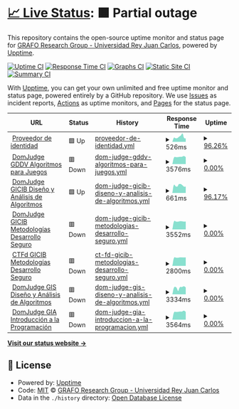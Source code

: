 # [📈 Live Status](https://monitoring.numa.host): <!--live status--> **🟧 Partial outage**

This repository contains the open-source uptime monitor and status page for [GRAFO Research Group - Universidad Rey Juan Carlos](https://grafo.etsii.urjc.es), powered by [Upptime](https://github.com/upptime/upptime).

[![Uptime CI](https://github.com/GRAFO-URJC/monitoring/workflows/Uptime%20CI/badge.svg)](https://github.com/GRAFO-URJC/monitoring/actions?query=workflow%3A%22Uptime+CI%22)
[![Response Time CI](https://github.com/GRAFO-URJC/monitoring/workflows/Response%20Time%20CI/badge.svg)](https://github.com/GRAFO-URJC/monitoring/actions?query=workflow%3A%22Response+Time+CI%22)
[![Graphs CI](https://github.com/GRAFO-URJC/monitoring/workflows/Graphs%20CI/badge.svg)](https://github.com/GRAFO-URJC/monitoring/actions?query=workflow%3A%22Graphs+CI%22)
[![Static Site CI](https://github.com/GRAFO-URJC/monitoring/workflows/Static%20Site%20CI/badge.svg)](https://github.com/GRAFO-URJC/monitoring/actions?query=workflow%3A%22Static+Site+CI%22)
[![Summary CI](https://github.com/GRAFO-URJC/monitoring/workflows/Summary%20CI/badge.svg)](https://github.com/GRAFO-URJC/monitoring/actions?query=workflow%3A%22Summary+CI%22)

With [Upptime](https://upptime.js.org), you can get your own unlimited and free uptime monitor and status page, powered entirely by a GitHub repository. We use [Issues](https://github.com/GRAFO-URJC/monitoring/issues) as incident reports, [Actions](https://github.com/GRAFO-URJC/monitoring/actions) as uptime monitors, and [Pages](https://monitoring.numa.host) for the status page.

<!--start: status pages-->
<!-- This summary is generated by Upptime (https://github.com/upptime/upptime) -->
<!-- Do not edit this manually, your changes will be overwritten -->
<!-- prettier-ignore -->
| URL | Status | History | Response Time | Uptime |
| --- | ------ | ------- | ------------- | ------ |
| <img alt="" src="https://icons.duckduckgo.com/ip3/idp.numa.host.ico" height="13"> [Proveedor de identidad](https://idp.numa.host) | 🟩 Up | [proveedor-de-identidad.yml](https://github.com/GRAFO-URJC/monitoring/commits/HEAD/history/proveedor-de-identidad.yml) | <details><summary><img alt="Response time graph" src="./graphs/proveedor-de-identidad/response-time-week.png" height="20"> 526ms</summary><br><a href="https://monitoring.numa.host/history/proveedor-de-identidad"><img alt="Response time 528" src="https://img.shields.io/endpoint?url=https%3A%2F%2Fraw.githubusercontent.com%2FGRAFO-URJC%2Fmonitoring%2FHEAD%2Fapi%2Fproveedor-de-identidad%2Fresponse-time.json"></a><br><a href="https://monitoring.numa.host/history/proveedor-de-identidad"><img alt="24-hour response time 393" src="https://img.shields.io/endpoint?url=https%3A%2F%2Fraw.githubusercontent.com%2FGRAFO-URJC%2Fmonitoring%2FHEAD%2Fapi%2Fproveedor-de-identidad%2Fresponse-time-day.json"></a><br><a href="https://monitoring.numa.host/history/proveedor-de-identidad"><img alt="7-day response time 526" src="https://img.shields.io/endpoint?url=https%3A%2F%2Fraw.githubusercontent.com%2FGRAFO-URJC%2Fmonitoring%2FHEAD%2Fapi%2Fproveedor-de-identidad%2Fresponse-time-week.json"></a><br><a href="https://monitoring.numa.host/history/proveedor-de-identidad"><img alt="30-day response time 497" src="https://img.shields.io/endpoint?url=https%3A%2F%2Fraw.githubusercontent.com%2FGRAFO-URJC%2Fmonitoring%2FHEAD%2Fapi%2Fproveedor-de-identidad%2Fresponse-time-month.json"></a><br><a href="https://monitoring.numa.host/history/proveedor-de-identidad"><img alt="1-year response time 528" src="https://img.shields.io/endpoint?url=https%3A%2F%2Fraw.githubusercontent.com%2FGRAFO-URJC%2Fmonitoring%2FHEAD%2Fapi%2Fproveedor-de-identidad%2Fresponse-time-year.json"></a></details> | <details><summary><a href="https://monitoring.numa.host/history/proveedor-de-identidad">96.26%</a></summary><a href="https://monitoring.numa.host/history/proveedor-de-identidad"><img alt="All-time uptime 96.11%" src="https://img.shields.io/endpoint?url=https%3A%2F%2Fraw.githubusercontent.com%2FGRAFO-URJC%2Fmonitoring%2FHEAD%2Fapi%2Fproveedor-de-identidad%2Fuptime.json"></a><br><a href="https://monitoring.numa.host/history/proveedor-de-identidad"><img alt="24-hour uptime 73.84%" src="https://img.shields.io/endpoint?url=https%3A%2F%2Fraw.githubusercontent.com%2FGRAFO-URJC%2Fmonitoring%2FHEAD%2Fapi%2Fproveedor-de-identidad%2Fuptime-day.json"></a><br><a href="https://monitoring.numa.host/history/proveedor-de-identidad"><img alt="7-day uptime 96.26%" src="https://img.shields.io/endpoint?url=https%3A%2F%2Fraw.githubusercontent.com%2FGRAFO-URJC%2Fmonitoring%2FHEAD%2Fapi%2Fproveedor-de-identidad%2Fuptime-week.json"></a><br><a href="https://monitoring.numa.host/history/proveedor-de-identidad"><img alt="30-day uptime 98.70%" src="https://img.shields.io/endpoint?url=https%3A%2F%2Fraw.githubusercontent.com%2FGRAFO-URJC%2Fmonitoring%2FHEAD%2Fapi%2Fproveedor-de-identidad%2Fuptime-month.json"></a><br><a href="https://monitoring.numa.host/history/proveedor-de-identidad"><img alt="1-year uptime 96.11%" src="https://img.shields.io/endpoint?url=https%3A%2F%2Fraw.githubusercontent.com%2FGRAFO-URJC%2Fmonitoring%2FHEAD%2Fapi%2Fproveedor-de-identidad%2Fuptime-year.json"></a></details>
| <img alt="" src="https://icons.duckduckgo.com/ip3/aj-gddv.numa.host.ico" height="13"> [DomJudge GDDV Algoritmos para Juegos](https://aj-gddv.numa.host) | 🟥 Down | [dom-judge-gddv-algoritmos-para-juegos.yml](https://github.com/GRAFO-URJC/monitoring/commits/HEAD/history/dom-judge-gddv-algoritmos-para-juegos.yml) | <details><summary><img alt="Response time graph" src="./graphs/dom-judge-gddv-algoritmos-para-juegos/response-time-week.png" height="20"> 3576ms</summary><br><a href="https://monitoring.numa.host/history/dom-judge-gddv-algoritmos-para-juegos"><img alt="Response time 2015" src="https://img.shields.io/endpoint?url=https%3A%2F%2Fraw.githubusercontent.com%2FGRAFO-URJC%2Fmonitoring%2FHEAD%2Fapi%2Fdom-judge-gddv-algoritmos-para-juegos%2Fresponse-time.json"></a><br><a href="https://monitoring.numa.host/history/dom-judge-gddv-algoritmos-para-juegos"><img alt="24-hour response time 3443" src="https://img.shields.io/endpoint?url=https%3A%2F%2Fraw.githubusercontent.com%2FGRAFO-URJC%2Fmonitoring%2FHEAD%2Fapi%2Fdom-judge-gddv-algoritmos-para-juegos%2Fresponse-time-day.json"></a><br><a href="https://monitoring.numa.host/history/dom-judge-gddv-algoritmos-para-juegos"><img alt="7-day response time 3576" src="https://img.shields.io/endpoint?url=https%3A%2F%2Fraw.githubusercontent.com%2FGRAFO-URJC%2Fmonitoring%2FHEAD%2Fapi%2Fdom-judge-gddv-algoritmos-para-juegos%2Fresponse-time-week.json"></a><br><a href="https://monitoring.numa.host/history/dom-judge-gddv-algoritmos-para-juegos"><img alt="30-day response time 3941" src="https://img.shields.io/endpoint?url=https%3A%2F%2Fraw.githubusercontent.com%2FGRAFO-URJC%2Fmonitoring%2FHEAD%2Fapi%2Fdom-judge-gddv-algoritmos-para-juegos%2Fresponse-time-month.json"></a><br><a href="https://monitoring.numa.host/history/dom-judge-gddv-algoritmos-para-juegos"><img alt="1-year response time 2015" src="https://img.shields.io/endpoint?url=https%3A%2F%2Fraw.githubusercontent.com%2FGRAFO-URJC%2Fmonitoring%2FHEAD%2Fapi%2Fdom-judge-gddv-algoritmos-para-juegos%2Fresponse-time-year.json"></a></details> | <details><summary><a href="https://monitoring.numa.host/history/dom-judge-gddv-algoritmos-para-juegos">0.00%</a></summary><a href="https://monitoring.numa.host/history/dom-judge-gddv-algoritmos-para-juegos"><img alt="All-time uptime 61.31%" src="https://img.shields.io/endpoint?url=https%3A%2F%2Fraw.githubusercontent.com%2FGRAFO-URJC%2Fmonitoring%2FHEAD%2Fapi%2Fdom-judge-gddv-algoritmos-para-juegos%2Fuptime.json"></a><br><a href="https://monitoring.numa.host/history/dom-judge-gddv-algoritmos-para-juegos"><img alt="24-hour uptime 0.00%" src="https://img.shields.io/endpoint?url=https%3A%2F%2Fraw.githubusercontent.com%2FGRAFO-URJC%2Fmonitoring%2FHEAD%2Fapi%2Fdom-judge-gddv-algoritmos-para-juegos%2Fuptime-day.json"></a><br><a href="https://monitoring.numa.host/history/dom-judge-gddv-algoritmos-para-juegos"><img alt="7-day uptime 0.00%" src="https://img.shields.io/endpoint?url=https%3A%2F%2Fraw.githubusercontent.com%2FGRAFO-URJC%2Fmonitoring%2FHEAD%2Fapi%2Fdom-judge-gddv-algoritmos-para-juegos%2Fuptime-week.json"></a><br><a href="https://monitoring.numa.host/history/dom-judge-gddv-algoritmos-para-juegos"><img alt="30-day uptime 2.38%" src="https://img.shields.io/endpoint?url=https%3A%2F%2Fraw.githubusercontent.com%2FGRAFO-URJC%2Fmonitoring%2FHEAD%2Fapi%2Fdom-judge-gddv-algoritmos-para-juegos%2Fuptime-month.json"></a><br><a href="https://monitoring.numa.host/history/dom-judge-gddv-algoritmos-para-juegos"><img alt="1-year uptime 61.31%" src="https://img.shields.io/endpoint?url=https%3A%2F%2Fraw.githubusercontent.com%2FGRAFO-URJC%2Fmonitoring%2FHEAD%2Fapi%2Fdom-judge-gddv-algoritmos-para-juegos%2Fuptime-year.json"></a></details>
| <img alt="" src="https://icons.duckduckgo.com/ip3/daa-gicib.numa.host.ico" height="13"> [DomJudge GICIB Diseño y Análisis de Algoritmos](https://daa-gicib.numa.host) | 🟩 Up | [dom-judge-gicib-diseno-y-analisis-de-algoritmos.yml](https://github.com/GRAFO-URJC/monitoring/commits/HEAD/history/dom-judge-gicib-diseno-y-analisis-de-algoritmos.yml) | <details><summary><img alt="Response time graph" src="./graphs/dom-judge-gicib-diseno-y-analisis-de-algoritmos/response-time-week.png" height="20"> 661ms</summary><br><a href="https://monitoring.numa.host/history/dom-judge-gicib-diseno-y-analisis-de-algoritmos"><img alt="Response time 1699" src="https://img.shields.io/endpoint?url=https%3A%2F%2Fraw.githubusercontent.com%2FGRAFO-URJC%2Fmonitoring%2FHEAD%2Fapi%2Fdom-judge-gicib-diseno-y-analisis-de-algoritmos%2Fresponse-time.json"></a><br><a href="https://monitoring.numa.host/history/dom-judge-gicib-diseno-y-analisis-de-algoritmos"><img alt="24-hour response time 562" src="https://img.shields.io/endpoint?url=https%3A%2F%2Fraw.githubusercontent.com%2FGRAFO-URJC%2Fmonitoring%2FHEAD%2Fapi%2Fdom-judge-gicib-diseno-y-analisis-de-algoritmos%2Fresponse-time-day.json"></a><br><a href="https://monitoring.numa.host/history/dom-judge-gicib-diseno-y-analisis-de-algoritmos"><img alt="7-day response time 661" src="https://img.shields.io/endpoint?url=https%3A%2F%2Fraw.githubusercontent.com%2FGRAFO-URJC%2Fmonitoring%2FHEAD%2Fapi%2Fdom-judge-gicib-diseno-y-analisis-de-algoritmos%2Fresponse-time-week.json"></a><br><a href="https://monitoring.numa.host/history/dom-judge-gicib-diseno-y-analisis-de-algoritmos"><img alt="30-day response time 788" src="https://img.shields.io/endpoint?url=https%3A%2F%2Fraw.githubusercontent.com%2FGRAFO-URJC%2Fmonitoring%2FHEAD%2Fapi%2Fdom-judge-gicib-diseno-y-analisis-de-algoritmos%2Fresponse-time-month.json"></a><br><a href="https://monitoring.numa.host/history/dom-judge-gicib-diseno-y-analisis-de-algoritmos"><img alt="1-year response time 1699" src="https://img.shields.io/endpoint?url=https%3A%2F%2Fraw.githubusercontent.com%2FGRAFO-URJC%2Fmonitoring%2FHEAD%2Fapi%2Fdom-judge-gicib-diseno-y-analisis-de-algoritmos%2Fresponse-time-year.json"></a></details> | <details><summary><a href="https://monitoring.numa.host/history/dom-judge-gicib-diseno-y-analisis-de-algoritmos">96.17%</a></summary><a href="https://monitoring.numa.host/history/dom-judge-gicib-diseno-y-analisis-de-algoritmos"><img alt="All-time uptime 74.30%" src="https://img.shields.io/endpoint?url=https%3A%2F%2Fraw.githubusercontent.com%2FGRAFO-URJC%2Fmonitoring%2FHEAD%2Fapi%2Fdom-judge-gicib-diseno-y-analisis-de-algoritmos%2Fuptime.json"></a><br><a href="https://monitoring.numa.host/history/dom-judge-gicib-diseno-y-analisis-de-algoritmos"><img alt="24-hour uptime 73.20%" src="https://img.shields.io/endpoint?url=https%3A%2F%2Fraw.githubusercontent.com%2FGRAFO-URJC%2Fmonitoring%2FHEAD%2Fapi%2Fdom-judge-gicib-diseno-y-analisis-de-algoritmos%2Fuptime-day.json"></a><br><a href="https://monitoring.numa.host/history/dom-judge-gicib-diseno-y-analisis-de-algoritmos"><img alt="7-day uptime 96.17%" src="https://img.shields.io/endpoint?url=https%3A%2F%2Fraw.githubusercontent.com%2FGRAFO-URJC%2Fmonitoring%2FHEAD%2Fapi%2Fdom-judge-gicib-diseno-y-analisis-de-algoritmos%2Fuptime-week.json"></a><br><a href="https://monitoring.numa.host/history/dom-judge-gicib-diseno-y-analisis-de-algoritmos"><img alt="30-day uptime 96.42%" src="https://img.shields.io/endpoint?url=https%3A%2F%2Fraw.githubusercontent.com%2FGRAFO-URJC%2Fmonitoring%2FHEAD%2Fapi%2Fdom-judge-gicib-diseno-y-analisis-de-algoritmos%2Fuptime-month.json"></a><br><a href="https://monitoring.numa.host/history/dom-judge-gicib-diseno-y-analisis-de-algoritmos"><img alt="1-year uptime 74.30%" src="https://img.shields.io/endpoint?url=https%3A%2F%2Fraw.githubusercontent.com%2FGRAFO-URJC%2Fmonitoring%2FHEAD%2Fapi%2Fdom-judge-gicib-diseno-y-analisis-de-algoritmos%2Fuptime-year.json"></a></details>
| <img alt="" src="https://icons.duckduckgo.com/ip3/mds-gcib.numa.host.ico" height="13"> [DomJudge GICIB Metodologías Desarrollo Seguro](https://mds-gcib.numa.host) | 🟥 Down | [dom-judge-gicib-metodologias-desarrollo-seguro.yml](https://github.com/GRAFO-URJC/monitoring/commits/HEAD/history/dom-judge-gicib-metodologias-desarrollo-seguro.yml) | <details><summary><img alt="Response time graph" src="./graphs/dom-judge-gicib-metodologias-desarrollo-seguro/response-time-week.png" height="20"> 3552ms</summary><br><a href="https://monitoring.numa.host/history/dom-judge-gicib-metodologias-desarrollo-seguro"><img alt="Response time 2350" src="https://img.shields.io/endpoint?url=https%3A%2F%2Fraw.githubusercontent.com%2FGRAFO-URJC%2Fmonitoring%2FHEAD%2Fapi%2Fdom-judge-gicib-metodologias-desarrollo-seguro%2Fresponse-time.json"></a><br><a href="https://monitoring.numa.host/history/dom-judge-gicib-metodologias-desarrollo-seguro"><img alt="24-hour response time 3493" src="https://img.shields.io/endpoint?url=https%3A%2F%2Fraw.githubusercontent.com%2FGRAFO-URJC%2Fmonitoring%2FHEAD%2Fapi%2Fdom-judge-gicib-metodologias-desarrollo-seguro%2Fresponse-time-day.json"></a><br><a href="https://monitoring.numa.host/history/dom-judge-gicib-metodologias-desarrollo-seguro"><img alt="7-day response time 3552" src="https://img.shields.io/endpoint?url=https%3A%2F%2Fraw.githubusercontent.com%2FGRAFO-URJC%2Fmonitoring%2FHEAD%2Fapi%2Fdom-judge-gicib-metodologias-desarrollo-seguro%2Fresponse-time-week.json"></a><br><a href="https://monitoring.numa.host/history/dom-judge-gicib-metodologias-desarrollo-seguro"><img alt="30-day response time 3540" src="https://img.shields.io/endpoint?url=https%3A%2F%2Fraw.githubusercontent.com%2FGRAFO-URJC%2Fmonitoring%2FHEAD%2Fapi%2Fdom-judge-gicib-metodologias-desarrollo-seguro%2Fresponse-time-month.json"></a><br><a href="https://monitoring.numa.host/history/dom-judge-gicib-metodologias-desarrollo-seguro"><img alt="1-year response time 2350" src="https://img.shields.io/endpoint?url=https%3A%2F%2Fraw.githubusercontent.com%2FGRAFO-URJC%2Fmonitoring%2FHEAD%2Fapi%2Fdom-judge-gicib-metodologias-desarrollo-seguro%2Fresponse-time-year.json"></a></details> | <details><summary><a href="https://monitoring.numa.host/history/dom-judge-gicib-metodologias-desarrollo-seguro">0.00%</a></summary><a href="https://monitoring.numa.host/history/dom-judge-gicib-metodologias-desarrollo-seguro"><img alt="All-time uptime 44.54%" src="https://img.shields.io/endpoint?url=https%3A%2F%2Fraw.githubusercontent.com%2FGRAFO-URJC%2Fmonitoring%2FHEAD%2Fapi%2Fdom-judge-gicib-metodologias-desarrollo-seguro%2Fuptime.json"></a><br><a href="https://monitoring.numa.host/history/dom-judge-gicib-metodologias-desarrollo-seguro"><img alt="24-hour uptime 0.00%" src="https://img.shields.io/endpoint?url=https%3A%2F%2Fraw.githubusercontent.com%2FGRAFO-URJC%2Fmonitoring%2FHEAD%2Fapi%2Fdom-judge-gicib-metodologias-desarrollo-seguro%2Fuptime-day.json"></a><br><a href="https://monitoring.numa.host/history/dom-judge-gicib-metodologias-desarrollo-seguro"><img alt="7-day uptime 0.00%" src="https://img.shields.io/endpoint?url=https%3A%2F%2Fraw.githubusercontent.com%2FGRAFO-URJC%2Fmonitoring%2FHEAD%2Fapi%2Fdom-judge-gicib-metodologias-desarrollo-seguro%2Fuptime-week.json"></a><br><a href="https://monitoring.numa.host/history/dom-judge-gicib-metodologias-desarrollo-seguro"><img alt="30-day uptime 0.00%" src="https://img.shields.io/endpoint?url=https%3A%2F%2Fraw.githubusercontent.com%2FGRAFO-URJC%2Fmonitoring%2FHEAD%2Fapi%2Fdom-judge-gicib-metodologias-desarrollo-seguro%2Fuptime-month.json"></a><br><a href="https://monitoring.numa.host/history/dom-judge-gicib-metodologias-desarrollo-seguro"><img alt="1-year uptime 44.54%" src="https://img.shields.io/endpoint?url=https%3A%2F%2Fraw.githubusercontent.com%2FGRAFO-URJC%2Fmonitoring%2FHEAD%2Fapi%2Fdom-judge-gicib-metodologias-desarrollo-seguro%2Fuptime-year.json"></a></details>
| <img alt="" src="https://icons.duckduckgo.com/ip3/ctf-mds-gcib.numa.host.ico" height="13"> [CTFd GICIB Metodologías Desarrollo Seguro](https://ctf-mds-gcib.numa.host) | 🟥 Down | [ct-fd-gicib-metodologias-desarrollo-seguro.yml](https://github.com/GRAFO-URJC/monitoring/commits/HEAD/history/ct-fd-gicib-metodologias-desarrollo-seguro.yml) | <details><summary><img alt="Response time graph" src="./graphs/ct-fd-gicib-metodologias-desarrollo-seguro/response-time-week.png" height="20"> 2800ms</summary><br><a href="https://monitoring.numa.host/history/ct-fd-gicib-metodologias-desarrollo-seguro"><img alt="Response time 1866" src="https://img.shields.io/endpoint?url=https%3A%2F%2Fraw.githubusercontent.com%2FGRAFO-URJC%2Fmonitoring%2FHEAD%2Fapi%2Fct-fd-gicib-metodologias-desarrollo-seguro%2Fresponse-time.json"></a><br><a href="https://monitoring.numa.host/history/ct-fd-gicib-metodologias-desarrollo-seguro"><img alt="24-hour response time 2839" src="https://img.shields.io/endpoint?url=https%3A%2F%2Fraw.githubusercontent.com%2FGRAFO-URJC%2Fmonitoring%2FHEAD%2Fapi%2Fct-fd-gicib-metodologias-desarrollo-seguro%2Fresponse-time-day.json"></a><br><a href="https://monitoring.numa.host/history/ct-fd-gicib-metodologias-desarrollo-seguro"><img alt="7-day response time 2800" src="https://img.shields.io/endpoint?url=https%3A%2F%2Fraw.githubusercontent.com%2FGRAFO-URJC%2Fmonitoring%2FHEAD%2Fapi%2Fct-fd-gicib-metodologias-desarrollo-seguro%2Fresponse-time-week.json"></a><br><a href="https://monitoring.numa.host/history/ct-fd-gicib-metodologias-desarrollo-seguro"><img alt="30-day response time 2754" src="https://img.shields.io/endpoint?url=https%3A%2F%2Fraw.githubusercontent.com%2FGRAFO-URJC%2Fmonitoring%2FHEAD%2Fapi%2Fct-fd-gicib-metodologias-desarrollo-seguro%2Fresponse-time-month.json"></a><br><a href="https://monitoring.numa.host/history/ct-fd-gicib-metodologias-desarrollo-seguro"><img alt="1-year response time 1866" src="https://img.shields.io/endpoint?url=https%3A%2F%2Fraw.githubusercontent.com%2FGRAFO-URJC%2Fmonitoring%2FHEAD%2Fapi%2Fct-fd-gicib-metodologias-desarrollo-seguro%2Fresponse-time-year.json"></a></details> | <details><summary><a href="https://monitoring.numa.host/history/ct-fd-gicib-metodologias-desarrollo-seguro">0.00%</a></summary><a href="https://monitoring.numa.host/history/ct-fd-gicib-metodologias-desarrollo-seguro"><img alt="All-time uptime 46.80%" src="https://img.shields.io/endpoint?url=https%3A%2F%2Fraw.githubusercontent.com%2FGRAFO-URJC%2Fmonitoring%2FHEAD%2Fapi%2Fct-fd-gicib-metodologias-desarrollo-seguro%2Fuptime.json"></a><br><a href="https://monitoring.numa.host/history/ct-fd-gicib-metodologias-desarrollo-seguro"><img alt="24-hour uptime 0.00%" src="https://img.shields.io/endpoint?url=https%3A%2F%2Fraw.githubusercontent.com%2FGRAFO-URJC%2Fmonitoring%2FHEAD%2Fapi%2Fct-fd-gicib-metodologias-desarrollo-seguro%2Fuptime-day.json"></a><br><a href="https://monitoring.numa.host/history/ct-fd-gicib-metodologias-desarrollo-seguro"><img alt="7-day uptime 0.00%" src="https://img.shields.io/endpoint?url=https%3A%2F%2Fraw.githubusercontent.com%2FGRAFO-URJC%2Fmonitoring%2FHEAD%2Fapi%2Fct-fd-gicib-metodologias-desarrollo-seguro%2Fuptime-week.json"></a><br><a href="https://monitoring.numa.host/history/ct-fd-gicib-metodologias-desarrollo-seguro"><img alt="30-day uptime 0.00%" src="https://img.shields.io/endpoint?url=https%3A%2F%2Fraw.githubusercontent.com%2FGRAFO-URJC%2Fmonitoring%2FHEAD%2Fapi%2Fct-fd-gicib-metodologias-desarrollo-seguro%2Fuptime-month.json"></a><br><a href="https://monitoring.numa.host/history/ct-fd-gicib-metodologias-desarrollo-seguro"><img alt="1-year uptime 46.80%" src="https://img.shields.io/endpoint?url=https%3A%2F%2Fraw.githubusercontent.com%2FGRAFO-URJC%2Fmonitoring%2FHEAD%2Fapi%2Fct-fd-gicib-metodologias-desarrollo-seguro%2Fuptime-year.json"></a></details>
| <img alt="" src="https://icons.duckduckgo.com/ip3/daa-gis.numa.host.ico" height="13"> [DomJudge GIS Diseño y Análisis de Algoritmos](https://daa-gis.numa.host) | 🟥 Down | [dom-judge-gis-diseno-y-analisis-de-algoritmos.yml](https://github.com/GRAFO-URJC/monitoring/commits/HEAD/history/dom-judge-gis-diseno-y-analisis-de-algoritmos.yml) | <details><summary><img alt="Response time graph" src="./graphs/dom-judge-gis-diseno-y-analisis-de-algoritmos/response-time-week.png" height="20"> 3334ms</summary><br><a href="https://monitoring.numa.host/history/dom-judge-gis-diseno-y-analisis-de-algoritmos"><img alt="Response time 2079" src="https://img.shields.io/endpoint?url=https%3A%2F%2Fraw.githubusercontent.com%2FGRAFO-URJC%2Fmonitoring%2FHEAD%2Fapi%2Fdom-judge-gis-diseno-y-analisis-de-algoritmos%2Fresponse-time.json"></a><br><a href="https://monitoring.numa.host/history/dom-judge-gis-diseno-y-analisis-de-algoritmos"><img alt="24-hour response time 3438" src="https://img.shields.io/endpoint?url=https%3A%2F%2Fraw.githubusercontent.com%2FGRAFO-URJC%2Fmonitoring%2FHEAD%2Fapi%2Fdom-judge-gis-diseno-y-analisis-de-algoritmos%2Fresponse-time-day.json"></a><br><a href="https://monitoring.numa.host/history/dom-judge-gis-diseno-y-analisis-de-algoritmos"><img alt="7-day response time 3334" src="https://img.shields.io/endpoint?url=https%3A%2F%2Fraw.githubusercontent.com%2FGRAFO-URJC%2Fmonitoring%2FHEAD%2Fapi%2Fdom-judge-gis-diseno-y-analisis-de-algoritmos%2Fresponse-time-week.json"></a><br><a href="https://monitoring.numa.host/history/dom-judge-gis-diseno-y-analisis-de-algoritmos"><img alt="30-day response time 3881" src="https://img.shields.io/endpoint?url=https%3A%2F%2Fraw.githubusercontent.com%2FGRAFO-URJC%2Fmonitoring%2FHEAD%2Fapi%2Fdom-judge-gis-diseno-y-analisis-de-algoritmos%2Fresponse-time-month.json"></a><br><a href="https://monitoring.numa.host/history/dom-judge-gis-diseno-y-analisis-de-algoritmos"><img alt="1-year response time 2079" src="https://img.shields.io/endpoint?url=https%3A%2F%2Fraw.githubusercontent.com%2FGRAFO-URJC%2Fmonitoring%2FHEAD%2Fapi%2Fdom-judge-gis-diseno-y-analisis-de-algoritmos%2Fresponse-time-year.json"></a></details> | <details><summary><a href="https://monitoring.numa.host/history/dom-judge-gis-diseno-y-analisis-de-algoritmos">0.00%</a></summary><a href="https://monitoring.numa.host/history/dom-judge-gis-diseno-y-analisis-de-algoritmos"><img alt="All-time uptime 60.90%" src="https://img.shields.io/endpoint?url=https%3A%2F%2Fraw.githubusercontent.com%2FGRAFO-URJC%2Fmonitoring%2FHEAD%2Fapi%2Fdom-judge-gis-diseno-y-analisis-de-algoritmos%2Fuptime.json"></a><br><a href="https://monitoring.numa.host/history/dom-judge-gis-diseno-y-analisis-de-algoritmos"><img alt="24-hour uptime 0.00%" src="https://img.shields.io/endpoint?url=https%3A%2F%2Fraw.githubusercontent.com%2FGRAFO-URJC%2Fmonitoring%2FHEAD%2Fapi%2Fdom-judge-gis-diseno-y-analisis-de-algoritmos%2Fuptime-day.json"></a><br><a href="https://monitoring.numa.host/history/dom-judge-gis-diseno-y-analisis-de-algoritmos"><img alt="7-day uptime 0.00%" src="https://img.shields.io/endpoint?url=https%3A%2F%2Fraw.githubusercontent.com%2FGRAFO-URJC%2Fmonitoring%2FHEAD%2Fapi%2Fdom-judge-gis-diseno-y-analisis-de-algoritmos%2Fuptime-week.json"></a><br><a href="https://monitoring.numa.host/history/dom-judge-gis-diseno-y-analisis-de-algoritmos"><img alt="30-day uptime 2.38%" src="https://img.shields.io/endpoint?url=https%3A%2F%2Fraw.githubusercontent.com%2FGRAFO-URJC%2Fmonitoring%2FHEAD%2Fapi%2Fdom-judge-gis-diseno-y-analisis-de-algoritmos%2Fuptime-month.json"></a><br><a href="https://monitoring.numa.host/history/dom-judge-gis-diseno-y-analisis-de-algoritmos"><img alt="1-year uptime 60.90%" src="https://img.shields.io/endpoint?url=https%3A%2F%2Fraw.githubusercontent.com%2FGRAFO-URJC%2Fmonitoring%2FHEAD%2Fapi%2Fdom-judge-gis-diseno-y-analisis-de-algoritmos%2Fuptime-year.json"></a></details>
| <img alt="" src="https://icons.duckduckgo.com/ip3/ip-gia.numa.host.ico" height="13"> [DomJudge GIA Introducción a la Programación](https://ip-gia.numa.host) | 🟥 Down | [dom-judge-gia-introduccion-a-la-programacion.yml](https://github.com/GRAFO-URJC/monitoring/commits/HEAD/history/dom-judge-gia-introduccion-a-la-programacion.yml) | <details><summary><img alt="Response time graph" src="./graphs/dom-judge-gia-introduccion-a-la-programacion/response-time-week.png" height="20"> 3564ms</summary><br><a href="https://monitoring.numa.host/history/dom-judge-gia-introduccion-a-la-programacion"><img alt="Response time 2621" src="https://img.shields.io/endpoint?url=https%3A%2F%2Fraw.githubusercontent.com%2FGRAFO-URJC%2Fmonitoring%2FHEAD%2Fapi%2Fdom-judge-gia-introduccion-a-la-programacion%2Fresponse-time.json"></a><br><a href="https://monitoring.numa.host/history/dom-judge-gia-introduccion-a-la-programacion"><img alt="24-hour response time 3455" src="https://img.shields.io/endpoint?url=https%3A%2F%2Fraw.githubusercontent.com%2FGRAFO-URJC%2Fmonitoring%2FHEAD%2Fapi%2Fdom-judge-gia-introduccion-a-la-programacion%2Fresponse-time-day.json"></a><br><a href="https://monitoring.numa.host/history/dom-judge-gia-introduccion-a-la-programacion"><img alt="7-day response time 3564" src="https://img.shields.io/endpoint?url=https%3A%2F%2Fraw.githubusercontent.com%2FGRAFO-URJC%2Fmonitoring%2FHEAD%2Fapi%2Fdom-judge-gia-introduccion-a-la-programacion%2Fresponse-time-week.json"></a><br><a href="https://monitoring.numa.host/history/dom-judge-gia-introduccion-a-la-programacion"><img alt="30-day response time 3542" src="https://img.shields.io/endpoint?url=https%3A%2F%2Fraw.githubusercontent.com%2FGRAFO-URJC%2Fmonitoring%2FHEAD%2Fapi%2Fdom-judge-gia-introduccion-a-la-programacion%2Fresponse-time-month.json"></a><br><a href="https://monitoring.numa.host/history/dom-judge-gia-introduccion-a-la-programacion"><img alt="1-year response time 2621" src="https://img.shields.io/endpoint?url=https%3A%2F%2Fraw.githubusercontent.com%2FGRAFO-URJC%2Fmonitoring%2FHEAD%2Fapi%2Fdom-judge-gia-introduccion-a-la-programacion%2Fresponse-time-year.json"></a></details> | <details><summary><a href="https://monitoring.numa.host/history/dom-judge-gia-introduccion-a-la-programacion">0.00%</a></summary><a href="https://monitoring.numa.host/history/dom-judge-gia-introduccion-a-la-programacion"><img alt="All-time uptime 44.55%" src="https://img.shields.io/endpoint?url=https%3A%2F%2Fraw.githubusercontent.com%2FGRAFO-URJC%2Fmonitoring%2FHEAD%2Fapi%2Fdom-judge-gia-introduccion-a-la-programacion%2Fuptime.json"></a><br><a href="https://monitoring.numa.host/history/dom-judge-gia-introduccion-a-la-programacion"><img alt="24-hour uptime 0.00%" src="https://img.shields.io/endpoint?url=https%3A%2F%2Fraw.githubusercontent.com%2FGRAFO-URJC%2Fmonitoring%2FHEAD%2Fapi%2Fdom-judge-gia-introduccion-a-la-programacion%2Fuptime-day.json"></a><br><a href="https://monitoring.numa.host/history/dom-judge-gia-introduccion-a-la-programacion"><img alt="7-day uptime 0.00%" src="https://img.shields.io/endpoint?url=https%3A%2F%2Fraw.githubusercontent.com%2FGRAFO-URJC%2Fmonitoring%2FHEAD%2Fapi%2Fdom-judge-gia-introduccion-a-la-programacion%2Fuptime-week.json"></a><br><a href="https://monitoring.numa.host/history/dom-judge-gia-introduccion-a-la-programacion"><img alt="30-day uptime 0.00%" src="https://img.shields.io/endpoint?url=https%3A%2F%2Fraw.githubusercontent.com%2FGRAFO-URJC%2Fmonitoring%2FHEAD%2Fapi%2Fdom-judge-gia-introduccion-a-la-programacion%2Fuptime-month.json"></a><br><a href="https://monitoring.numa.host/history/dom-judge-gia-introduccion-a-la-programacion"><img alt="1-year uptime 44.55%" src="https://img.shields.io/endpoint?url=https%3A%2F%2Fraw.githubusercontent.com%2FGRAFO-URJC%2Fmonitoring%2FHEAD%2Fapi%2Fdom-judge-gia-introduccion-a-la-programacion%2Fuptime-year.json"></a></details>

<!--end: status pages-->

[**Visit our status website →**](https://monitoring.numa.host)

## 📄 License

- Powered by: [Upptime](https://github.com/upptime/upptime)
- Code: [MIT](./LICENSE) © [GRAFO Research Group - Universidad Rey Juan Carlos](https://grafo.etsii.urjc.es)
- Data in the `./history` directory: [Open Database License](https://opendatacommons.org/licenses/odbl/1-0/)

